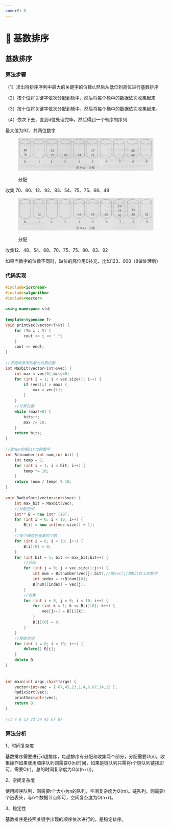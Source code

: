```yaml
---
coverY: 0
---
```


# 🤪 基数排序

## 基数排序

### 算法步骤

（1）求出待排序序列中最大的关键字的位数d,然后从低位到高位进行基数排序

（2）按个位将关键字依次分配到桶中，然后将每个桶中的数据依次收集起来

（3）按十位将关键字依次分配到桶中，然后将每个桶中的数据依次收集起来。

（4）依次下去，直到d位处理完毕，然后得到一个有序的序列

最大值为92，共两位数字

<figure><img src="../../../.gitbook/assets/image (1).png" alt=""><figcaption><p>分配</p></figcaption></figure>

收集 70、80、12、92、83、54、75、75、68、48

<figure><img src="../../../.gitbook/assets/image (2).png" alt=""><figcaption><p>分配</p></figcaption></figure>

收集12、48、54、68、70、75、75、80、83、92

如果当数字的位数不同时，缺位的高位用0补充，比如123、008（8做处理后）

### 代码实现

```cpp
#include<iostream>
#include<algorithm>
#include<vector>

using namespace std;

template<typename T>
void printVec(vector<T>&t) {
	for (T& i : t) {
		cout << i << " ";
	}
	cout << endl;
}

//求待排序序列最大元素位数
int Maxbit(vector<int>&vec) {
	int max = vec[0],bits=0;
	for (int i = 1; i < vec.size(); i++) {
		if (vec[i] > max) {
			max = vec[i];
		}
	}
	//计算位数
	while (max!=0) {
		bits++;
		max /= 10;
	}
	return bits;
}

//取num的第bit位的数字
int Bitnumber(int num,int bit) {
	int temp = 1;
	for (int i = 1; i < bit; i++) {
		temp *= 10;
	}
	return (num / temp) % 10;
}

void RadixSort(vector<int>&vec) {
	int max_bit = Maxbit(vec);
	//分配空间
	int** B = new int* [10];
	for (int i = 0; i < 10; i++) {
		B[i] = new int[vec.size() + 1];
	}
	//每个桶存放元素的个数
	for (int i = 0; i < 10; i++) {
		B[i][0] = 0;
	}
	for (int bit = 1; bit <= max_bit;bit++) {
		//分配
		for (int j = 0; j < vec.size();j++) {
			int num = Bitnumber(vec[j],bit);//取vec[j]第bit位上的数字
			int index = ++B[num][0];
			B[num][index] = vec[j];
		}
		//收集
		for (int i = 0, j = 0; i < 10; i++) {
			for (int k = 1; k <= B[i][0]; k++) {
				vec[j++] = B[i][k];
			}
			B[i][0] = 0;
		}
	}
	//释放空间
	for (int i = 0; i < 10; i++) {
		delete[] B[i];
	}
	delete B;
}


int main(int argc,char**argv) {
	vector<int>vec = { 67,45,23,1,4,6,87,34,13 };
	RadixSort(vec);
	printVec<int>(vec);
	return 0;
}

//1 4 6 13 23 34 45 67 87

```

### 算法分析

1、时间复杂度

基数排序需要进行d趟排序，每趟排序有分配和收集两个部分，分配需要O(n)。收集操作如果使用顺序队列则需要O(n)时间，如果是链队列只需将r个链队列链接即可，需要O(r)。总的时间复杂度为O(d(n+r))。

2、空间复杂度

使用顺序队列，则需要r个大小为n的队列，空间复杂度为O(rn)。链队列，则需要r个链表头，与n个数据节点即可，空间复杂度为O(n+r)。

3、稳定性

基数排序是按照关键字出现的顺序依次进行的，是稳定排序。

